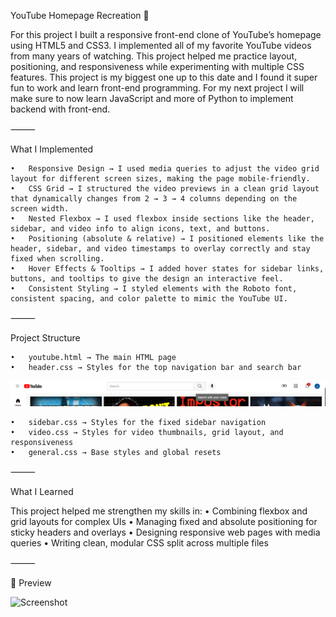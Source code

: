 YouTube Homepage Recreation 🎥

For this project I built a responsive front-end clone of YouTube’s homepage using HTML5 and CSS3. I implemented all of my favorite YouTube videos from many years of watching. This project helped me practice layout, positioning, and responsiveness while experimenting with multiple CSS features. This project is my biggest one up to this date and I found it super fun to work and learn front-end programming. For my next project I will make sure to now learn JavaScript and more of Python to implement backend with front-end.

⸻

What I Implemented

	•	Responsive Design → I used media queries to adjust the video grid layout for different screen sizes, making the page mobile-friendly.
	•	CSS Grid → I structured the video previews in a clean grid layout that dynamically changes from 2 → 3 → 4 columns depending on the screen width.
	•	Nested Flexbox → I used flexbox inside sections like the header, sidebar, and video info to align icons, text, and buttons.
	•	Positioning (absolute & relative) → I positioned elements like the header, sidebar, and video timestamps to overlay correctly and stay fixed when scrolling.
	•	Hover Effects & Tooltips → I added hover states for sidebar links, buttons, and tooltips to give the design an interactive feel.
	•	Consistent Styling → I styled elements with the Roboto font, consistent spacing, and color palette to mimic the YouTube UI.

⸻

Project Structure

	•	youtube.html → The main HTML page
	•	header.css → Styles for the top navigation bar and search bar

![Screenshot](hover.png)
	
	•	sidebar.css → Styles for the fixed sidebar navigation
	•	video.css → Styles for video thumbnails, grid layout, and responsiveness
	•	general.css → Base styles and global resets

⸻

What I Learned

This project helped me strengthen my skills in:
	•	Combining flexbox and grid layouts for complex UIs
	•	Managing fixed and absolute positioning for sticky headers and overlays
	•	Designing responsive web pages with media queries
	•	Writing clean, modular CSS split across multiple files

⸻

📸 Preview

![Screenshot](final.png)
